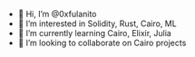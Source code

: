 - 👋 Hi, I’m @0xfulanito
- 👀 I’m interested in Solidity, Rust, Cairo, ML
- 🌱 I’m currently learning Cairo, Elixir, Julia
- 💞️ I’m looking to collaborate on Cairo projects

<!---
0xfulanito/0xfulanito is a ✨ special ✨ repository because its `README.md` (this file) appears on your GitHub profile.
You can click the Preview link to take a look at your changes.
--->
